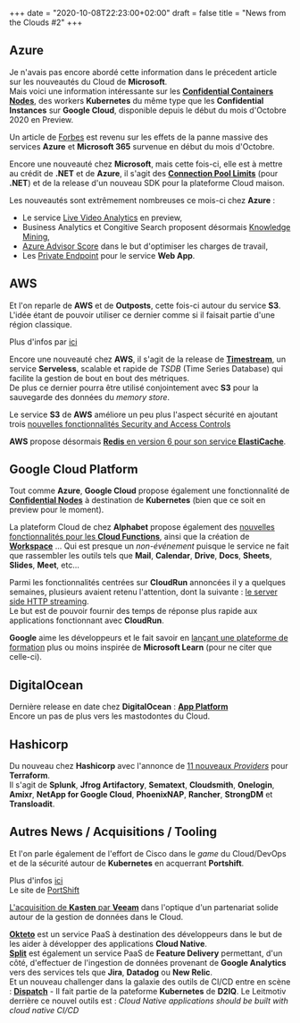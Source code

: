 +++
date = "2020-10-08T22:23:00+02:00"
draft = false
title = "News from the Clouds #2"
+++

## Azure
Je n'avais pas encore abordé cette information dans le précedent article sur les nouveautés du Cloud de **Microsoft**.  
Mais voici une information intéressante sur les **[Confidential Containers Nodes](https://techcommunity.microsoft.com/t5/microsoft-security-and/confidential-containers-nodes-now-supported-on-azure-kubernetes/ba-p/1726992)**, des workers **Kubernetes** du même type que les **Confidential Instances** sur **Google Cloud**, disponible depuis le début du mois d'Octobre 2020 en Preview.  

Un article de [Forbes](https://www.forbes.fr/technologie/microsoft-365-les-causes-de-la-coupure-massive/) est revenu sur les effets de la panne massive des services **Azure** et **Microsoft 365** survenue en début du mois d'Octobre.  

Encore une nouveauté chez **Microsoft**, mais cette fois-ci, elle est à mettre au crédit de **.NET** et de **Azure**, il s'agit des **[Connection Pool Limits](https://devblogs.microsoft.com/azure-sdk/net-framework-connection-pool-limits/)** (pour **.NET**) et de la release d'un nouveau SDK pour la plateforme Cloud maison.  

Les nouveautés sont extrêmement nombreuses ce mois-ci chez **Azure** : 
- Le service [Live Video Analytics](https://azure.microsoft.com/fr-fr/blog/azure-introduces-new-capabilities-for-live-video-analytics/) en preview,  
- Business Analytics et Congitive Search proposent désormais [Knowledge Mining](https://azure.microsoft.com/fr-fr/blog/deliver-ai-powered-application-search-with-azure-cognitive-search-and-ba-insight/),  
- [Azure Advisor Score](https://azure.microsoft.com/fr-fr/blog/optimize-your-azure-workloads-with-azure-advisor-score/) dans le but d'optimiser les charges de travail,  
- Les [Private Endpoint](https://azure.github.io/AppService/2020/10/06/private-endpoint-app-service-ga.html) pour le service **Web App**.  


## AWS
Et l'on reparle de **AWS** et de **Outposts**, cette fois-ci autour du service **S3**. L'idée étant de pouvoir utiliser ce dernier comme si il faisait partie d'une région classique.  

Plus d'infos par [ici](https://www.zdnet.com/article/aws-makes-s3-on-outposts-available-for-use-just-like-in-the-cloud/)  

Encore une nouveauté chez **AWS**, il s'agit de la release de **[Timestream](https://aws.amazon.com/fr/blogs/aws/store-and-access-time-series-data-at-any-scale-with-amazon-timestream-now-generally-available/?utm_source=feedburner&utm_medium=feed&utm_campaign=Feed%3A+AmazonWebServicesBlog+%28Amazon+Web+Services+Blog%29)**, un service **Serveless**, scalable et rapide de *TSDB* (Time Series Database) qui facilite la gestion de bout en bout des métriques.  
De plus ce dernier pourra être utilisé conjointement avec **S3** pour la sauvegarde des données du *memory store*.  

Le service **S3** de **AWS** améliore un peu plus l'aspect sécurité en ajoutant trois [nouvelles fonctionnalités Security and Access Controls](https://aws.amazon.com/fr/blogs/aws/amazon-s3-update-three-new-security-access-control-features/?utm_source=feedburner&utm_medium=feed&utm_campaign=Feed%3A+AmazonWebServicesBlog+%28Amazon+Web+Services+Blog%29) 

**AWS** propose désormais [**Redis** en version 6 pour son service **ElastiCache**](https://aws.amazon.com/fr/blogs/aws/new-redis-6-compatibility-for-amazon-elasticache/?utm_source=feedburner&utm_medium=feed&utm_campaign=Feed%3A+AmazonWebServicesBlog+%28Amazon+Web+Services+Blog%29).


## Google Cloud Platform
Tout comme **Azure**, **Google Cloud** propose également une fonctionnalité de **[Confidential Nodes](https://cloud.google.com/blog/products/identity-security/confidential-gke-nodes-now-available)** à destination de **Kubernetes** (bien que ce soit en preview pour le moment).  

La plateform Cloud de chez **Alphabet** propose également des [nouvelles fonctionnalités pour les **Cloud Functions**](https://cloud.google.com/blog/products/serverless/a-roundup-of-cloud-functions-enhancements), ainsi que la création de [**Workspace**](https://cloud.google.com/blog/products/workspace/introducing-google-workspace) ... Qui est presque un *non-événement* puisque le service ne fait que rassembler les outils tels que **Mail**, **Calendar**, **Drive**, **Docs**, **Sheets**, **Slides**, **Meet**, etc...  

Parmi les fonctionnalités centrées sur **CloudRun** annoncées il y a quelques semaines, plusieurs avaient retenu l'attention, dont la suivante : [le server side HTTP streaming](https://cloud.google.com/blog/products/serverless/cloud-run-now-supports-http-grpc-server-streaming).  
Le but est de pouvoir fournir des temps de réponse plus rapide aux applications fonctionnant avec **CloudRun**. 

**Google** aime les développeurs et le fait savoir en [lançant une plateforme de formation](https://developers.google.com/learn) plus ou moins inspirée de **Microsoft Learn** (pour ne citer que celle-ci).


## DigitalOcean
Dernière release en date chez **DigitalOcean** : [**App Platform**](https://www.digitalocean.com/press/releases/digitalocean-launches-app-platform/)  
Encore un pas de plus vers les mastodontes du Cloud.


## Hashicorp

Du nouveau chez **Hashicorp** avec l'annonce de [11 nouveaux *Providers*](https://www.hashicorp.com/blog/announcing-11-verified-providers-for-terraform) pour **Terraform**.  
Il s'agit de **Splunk**, **Jfrog Artifactory**, **Sematext**, **Cloudsmith**, **Onelogin**, **Amixr**, **NetApp for Google Cloud**, **PhoenixNAP**, **Rancher**, **StrongDM** et **Transloadit**.  


## Autres News / Acquisitions / Tooling

Et l'on parle également de l'effort de Cisco dans le *game* du Cloud/DevOps et de la sécurité autour de **Kubernetes** en acquerrant **Portshift**.  

Plus d'infos [ici](https://techcrunch.com/2020/10/01/cisco-acquires-portshift-to-raise-its-game-in-devops-and-kubernetes-security/?guce_referrer=YW5kcm9pZC1hcHA6Ly9jb20uZ29vZ2xlLmFuZHJvaWQuZ29vZ2xlcXVpY2tzZWFyY2hib3gv&guce_referrer_sig=AQAAAE81fYW2iVejMzc7iBKldtyT-tnI_-xd7XfkHeIVVrh2zPLz_SIhCA4Jqh0Xc2vt2zox1ETfgMLhnwtd5tth6E3Su3xfSf7LaAfatTpAZ4w4dTts4rV7bwCAhSlK9E45DF_PIlscdUSZNc21RO1wMbH9VEcfwI6CmtGg11rCv8Mf&guccounter=2)  
Le site de [PortShift](https://www.portshift.io/)  

[L'acquisition de **Kasten** par **Veeam**](https://www.google.com/search?q=google+traduction&oq=google+tr&aqs=chrome.1.69i57j69i59j35i39j0l3j69i60l2.3655j0j1&sourceid=chrome&ie=UTF-8) dans l'optique d'un partenariat solide autour de la gestion de données dans le Cloud.   
 
[**Okteto**](https://okteto.com/) est un service PaaS à destination des développeurs dans le but de les aider à développer des applications **Cloud Native**.  
[**Split**](https://split.io/) est également un service PaaS de **Feature Delivery** permettant, d'un côté, d'effectuer de l'ingestion de données provenant de **Google Analytics** vers des services tels que **Jira**, **Datadog** ou **New Relic**.  
Et un nouveau challenger dans la galaxie des outils de CI/CD entre en scène : [**Dispatch**](https://d2iq.com/products/dispatch) - Il fait partie de la pateforme **Kubernetes** de **D2IQ**. Le Leitmotiv derrière ce nouvel outils est : *Cloud Native applications should be built with cloud native CI/CD* 
